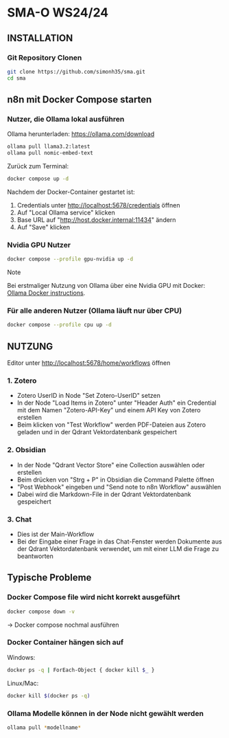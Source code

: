 # SMA-O WS24/24

## INSTALLATION

### Git Repository Clonen
```bash
git clone https://github.com/simonh35/sma.git
cd sma
```

## n8n mit Docker Compose starten

### Nutzer, die Ollama lokal ausführen
Ollama herunterladen: <https://ollama.com/download>
```bash
ollama pull llama3.2:latest
ollama pull nomic-embed-text
```

Zurück zum Terminal:
```bash
docker compose up -d
```
Nachdem der Docker-Container gestartet ist:
1. Credentials unter <http://localhost:5678/credentials> öffnen
2. Auf "Local Ollama service" klicken
3. Base URL auf "http://host.docker.internal:11434" ändern
4. Auf "Save" klicken

### Nvidia GPU Nutzer
```bash
docker compose --profile gpu-nvidia up -d
```

> [!NOTE]
> Bei erstmaliger Nutzung von Ollama über eine Nvidia GPU mit Docker:
> [Ollama Docker instructions](https://github.com/ollama/ollama/blob/main/docs/docker.md).

### Für alle anderen Nutzer (Ollama läuft nur über CPU)
```bash
docker compose --profile cpu up -d
```

## NUTZUNG
Editor unter <http://localhost:5678/home/workflows> öffnen

### 1. Zotero
- Zotero UserID in Node "Set Zotero-UserID" setzen
- In der Node "Load Items in Zotero" unter "Header Auth" ein Credential mit dem Namen "Zotero-API-Key" und einem API Key von Zotero erstellen
- Beim klicken von "Test Workflow" werden PDF-Dateien aus Zotero geladen und in der Qdrant Vektordatenbank gespeichert

### 2. Obsidian
- In der Node "Qdrant Vector Store" eine Collection auswählen oder erstellen
- Beim drücken von "Strg + P" in Obsidian die Command Palette öffnen
- "Post Webhook" eingeben und "Send note to n8n Workflow" auswählen
- Dabei wird die Markdown-File in der Qdrant Vektordatenbank gespeichert
 
### 3. Chat
- Dies ist der Main-Workflow
- Bei der Eingabe einer Frage in das Chat-Fenster werden Dokumente aus der Qdrant Vektordatenbank verwendet, um mit einer LLM die Frage zu beantworten

## Typische Probleme
### Docker Compose file wird nicht korrekt ausgeführt
```bash
docker compose down -v
```
-> Docker compose nochmal ausführen
### Docker Container hängen sich auf
Windows:
```bash
docker ps -q | ForEach-Object { docker kill $_ }
```
Linux/Mac:
```bash
docker kill $(docker ps -q)
```
### Ollama Modelle können in der Node nicht gewählt werden
```bash
ollama pull *modellname*
```

